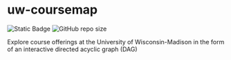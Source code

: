 # uw-coursemap

![Static Badge](https://img.shields.io/badge/Cheesehacks-2024-fec732?link=https%3A%2F%2Fcheesehacks.webdevuw.com%2F)
![GitHub repo size](https://img.shields.io/github/repo-size/twangodev/uw-coursemap)

Explore course offerings at the University of Wisconsin-Madison in the form of an interactive directed acyclic graph (DAG)
